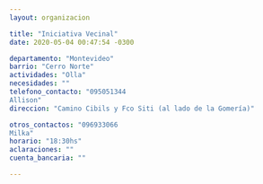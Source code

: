 ```yaml
---
layout: organizacion

title: "Iniciativa Vecinal"
date: 2020-05-04 00:47:54 -0300

departamento: "Montevideo"
barrio: "Cerro Norte"
actividades: "Olla"
necesidades: ""
telefono_contacto: "095051344
Allison"
direccion: "Camino Cibils y Fco Siti (al lado de la Gomería)"

otros_contactos: "096933066
Milka"
horario: "18:30hs"
aclaraciones: ""
cuenta_bancaria: ""

---
```

